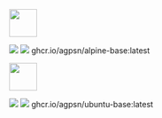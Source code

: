 <img src="https://raw.githubusercontent.com/agpsn/docker-base/master/alpine-logo.png" width="50" />
 
![ ](https://ghcr-badge.egpl.dev/agpsn/alpine-base/latest_tag?color=%23000000&ignore=latest&label=VERSION&trim=)
![ ](https://ghcr-badge.egpl.dev/agpsn/alpine-base/size?color=%23000000&tag=latest&label=SIZE&trim=)
  ghcr.io/agpsn/alpine-base:latest
 
<img src="https://raw.githubusercontent.com/agpsn/docker-base/master/ubuntu-logo.png" width="50" />
 
![ ](https://ghcr-badge.egpl.dev/agpsn/ubuntu-base/latest_tag?color=%23000000&ignore=latest&label=VERSION&trim=)
![ ](https://ghcr-badge.egpl.dev/agpsn/ubuntu-base/size?color=%23000000&tag=latest&label=SIZE&trim=)
  ghcr.io/agpsn/ubuntu-base:latest

